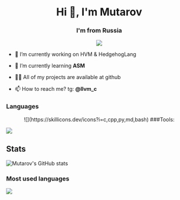 <h1 align="center">Hi 👋, I'm Mutarov</h1>
<h3 align="center">I'm from Russia</h3>
<p align='center'><img src="https://readme-typing-svg.herokuapp.com?color=%2336BCF7&lines=Mutarov"/></p>

- 🔭 I’m currently working on HVM & HedgehogLang

- 🌱 I’m currently learning **ASM**

- 👨‍💻 All of my projects are available at github

- 📫 How to reach me? tg: **@llvm_c**

### Languages
<p align="center">
![](https://skillicons.dev/icons?i=c,cpp,py,md,bash)
###Tools:
  
![](https://skillicons.dev/icons?i=arch,git,vim)
</p>

## Stats

<img src="https://github-readme-stats.vercel.app/api?username=Mutarov&show_icons=true&theme=neon" alt="Mutarov's GitHub stats"></img>

### Most used languages

<img align=top src="https://github-readme-stats.vercel.app/api/top-langs/?username=Mutarov&layout=pie&theme=vision-friendly-dark" />




